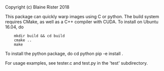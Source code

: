Copyright (c) Blaine Rister 2018

This package can quickly warp images using C or python. The build system requires CMake, as well as a C++ compiler with CUDA. To install on Ubuntu 16.04, do

        mkdir build && cd build
        cmake ..
        make

To install the python package, do 
        cd python
        pip -e install .

For usage examples, see tester.c and test.py in the 'test' subdirectory.
